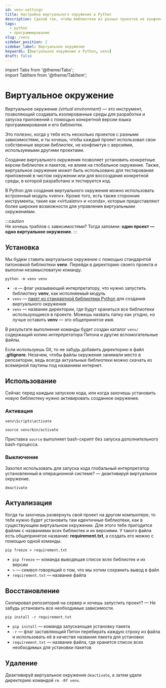 ```yaml
---
id: venv-settings
title: Настройка виртуального окружения в Python
description: Сделай так, чтобы библиотеки из разных проектов не конфликтовали друг с другом. Один проект — одно виртуальное окружение.
tags:
  - python
  - программирование
slug: /venv
sidebar_position: 2
sidebar_label: Виртуальное окружение
keywords: [Виртуальное окружение в Python, venv]
draft: false
---
```


import Tabs from '@theme/Tabs';  
import TabItem from '@theme/TabItem';

# Виртуальное окружение
Виртуальное окружение *(virtual environment)* — это инструмент, позволяющий создавать изолированные среды для разработки и запуска приложений с помощью конкретной версии языка программирования и его библиотек.

Это полезно, когда у тебя есть несколько проектов с разными зависимостями, и ты хочешь, чтобы каждый проект использовал свои собственные версии библиотек, не конфликтуя с версиями, используемыми другими проектами.

Создание виртуального окружения позволяет установить конкретные версии библиотек и пакетов, не влияя на глобальное окружение. Также, виртуальное окружение может быть использовано для тестирования приложений в чистом окружении или для воссоздания конкретной среды, в которой разработано и тестируется код.

В Python для создания виртуального окружения можно использовать встроенный модуль «venv». Кроме того, есть также сторонние инструменты, такие как «virtualenv» и «conda», которые предоставляют более широкие возможности для управления виртуальными окружениями.

:::caution  
Не хочешь траблов с зависимостями? Тогда запомни: **один проект — одно виртуальное окружение**.
:::


## Установка
Мы будем ставить виртуальное окружение с помощью стандарнтой питоновкой библиотеки **venv**. Перейди в директорию своего проекта и выполни незамысловатую команду.

```
python -m venv venv
```

-  `-m` — флаг указывающий интерпретатору, что нужно запустить библиотеку **venv**, как исполняемый модуль
-  `venv` — [пакет из стандартной библиотеки Python](https://docs.python.org/3/library/venv.html) для создания виртуального окружения
-  `venv` — название директории, где будут храниться все библиотеки использующиеся в проекте. Можешь назвать папку как угодно, но лучше оставить **venv** — это общепринятое имя.

В результате выполнения команды будет создан каталог `venv/` содержащий копию интерпретатора Питона и другие вспомогательные файлы.

Если используешь Git, то не забудь добавить директорию в файл **.gitignore**. Незачем, чтобы файлы окружения занимали место в репозитории, ведь всегда актуальные библиотеки можно скачать из всемирной паутины под названием интернет.

## Использование
Сейчас перед каждым запуском кода, или когда захочешь установить новую библиотеку нужно активировать созданное окружение.

### Активация
<Tabs groupId="operating-systems">  
<TabItem value="win" label="Windows">
<pre><code>venv\Scripts\activate</code></pre>
</TabItem>
<TabItem value="linux" label="Linux">
<pre><code>source venv/bin/activate</code></pre>
<p>Приставка <code>source</code> выполняет bash-скрипт без запуска дополнительного bash-процесса.</p>
</TabItem>
</Tabs>

### Выключение

Захотел использовать для запуска кода глобальный интерпретатор установленный в операционной системе? — деактивируй виртуальное окружение.

```
deactivate
```


## Актуализация

Когда ты захочешь развернуть свой проект на другом компьютере, то тебе нужно будет установить там идентичные библиотеки, как в существующем виртуальном окружении. Для этого тебе пригодится файлик с названиями всех библиотек и их версиями. У такого файла есть общепринятое название: **requirement.txt**, а создать его можно с помощью одной команды. 

```
pip freeze > requirement.txt
```

- `pip freeze` — команда выводящая список всех библиотек и их версии
- `>` — символ говорящий о том, что мы хотим сохранить вывод в файл
- `requirement.txt` — название файла

## Восстановление

Скопировал репозиторий на сервер и хочешь запустить проект? — Не забудь установить все необходимые зависимости.

```
pip install -r requirement.txt
```

- `pip install` — команда запускающая установку пакета
- `-r` — флаг заставляющий Питон перебирать каждую строку из файла и использовать её в качестве названия пакета для установки
- `requirement.txt` — название файла, где хранится список всех необходимых для установки пакетов

## Удаление

Деактивируй виртуальное окружение `deactivate`, а затем удали директорию командой `rm -Rf venv`.